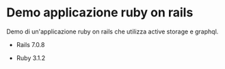 # Demo applicazione ruby on rails 

Demo di un'applicazione ruby on rails che utilizza active storage e graphql.

* Rails 7.0.8

* Ruby 3.1.2
